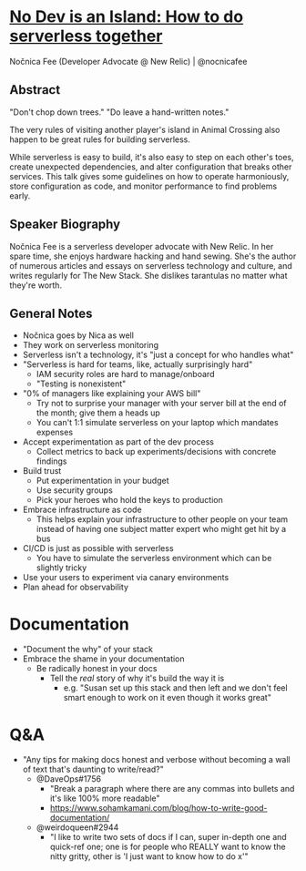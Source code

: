 # [No Dev is an Island: How to do serverless together](https://desertedisland.club/agenda/#nocnicafee)

Nočnica Fee (Developer Advocate @ New Relic) | @nocnicafee

## Abstract

"Don't chop down trees." "Do leave a hand-written notes."

The very rules of visiting another player's island in Animal Crossing also happen to be great rules for building serverless.

While serverless is easy to build, it's also easy to step on each other's toes, create unexpected dependencies, and alter configuration that breaks other services. This talk gives some guidelines on how to operate harmoniously, store configuration as code, and monitor performance to find problems early.

## Speaker Biography

Nočnica Fee is a serverless developer advocate with New Relic. In her spare time, she enjoys hardware hacking and hand sewing. She's the author of numerous articles and essays on serverless technology and culture, and writes regularly for The New Stack. She dislikes tarantulas no matter what they're worth.

## General Notes

- Nočnica goes by Nica as well
- They work on serverless monitoring
- Serverless isn't a technology, it's "just a concept for who handles what"
- "Serverless is hard for teams, like, actually surprisingly hard"
	- IAM security roles are hard to manage/onboard
	- "Testing is nonexistent"
- "0% of managers like explaining your AWS bill"
	- Try not to surprise your manager with your server bill at the end of the month; give them a heads up
	- You can't 1:1 simulate serverless on your laptop which mandates expenses
- Accept experimentation as part of the dev process
	- Collect metrics to back up experiments/decisions with concrete findings
- Build trust
	- Put experimentation in your budget
	- Use security groups
	- Pick your heroes who hold the keys to production
- Embrace infrastructure as code
	- This helps explain your infrastructure to other people on your team instead of having one subject matter expert who might get hit by a bus
- CI/CD is just as possible with serverless
	- You have to simulate the serverless environment which can be slightly tricky
- Use your users to experiment via canary environments
- Plan ahead for observability

# Documentation

- "Document the why" of your stack
- Embrace the shame in your documentation
	- Be radically honest in your docs
		- Tell the *real* story of why it's build the way it is
			- e.g. "Susan set up this stack and then left and we don't feel smart enough to work on it even though it works great"

# Q&A

- "Any tips for making docs honest and verbose without becoming a wall of text that's daunting to write/read?"
	- @DaveOps#1756
		- "Break a paragraph where there are any commas into bullets and it's like 100% more readable"
		- https://www.sohamkamani.com/blog/how-to-write-good-documentation/
	- @weirdoqueen#2944
		- "I like to write two sets of docs if I can, super in-depth one and quick-ref one; one is for people who REALLY want to know the nitty gritty, other is 'I just want to know how to do x'"
